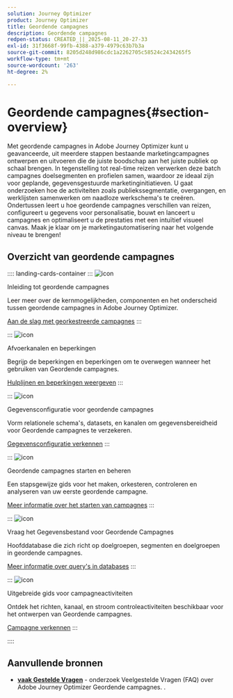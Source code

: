 ```yaml
---
solution: Journey Optimizer
product: Journey Optimizer
title: Geordende campagnes
description: Geordende campagnes
redpen-status: CREATED_||_2025-08-11_20-27-33
exl-id: 31f3668f-99fb-4388-a379-4979c63b7b3a
source-git-commit: 8205d248d986cdc1a2262705c58524c2434265f5
workflow-type: tm+mt
source-wordcount: '263'
ht-degree: 2%

---
```


# Geordende campagnes{#section-overview}

Met geordende campagnes in Adobe Journey Optimizer kunt u geavanceerde, uit meerdere stappen bestaande marketingcampagnes ontwerpen en uitvoeren die de juiste boodschap aan het juiste publiek op schaal brengen. In tegenstelling tot real-time reizen verwerken deze batch campagnes doelsegmenten en profielen samen, waardoor ze ideaal zijn voor geplande, gegevensgestuurde marketinginitiatieven. U gaat onderzoeken hoe de activiteiten zoals publiekssegmentatie, overgangen, en werklijsten samenwerken om naadloze werkschema&#39;s te creëren. Ondertussen leert u hoe geordende campagnes verschillen van reizen, configureert u gegevens voor personalisatie, bouwt en lanceert u campagnes en optimaliseert u de prestaties met een intuïtief visueel canvas. Maak je klaar om je marketingautomatisering naar het volgende niveau te brengen!

## Overzicht van geordende campagnes

:::: landing-cards-container
:::
![icon]( https://cdn.experienceleague.adobe.com/icons/book.svg)

Inleiding tot geordende campagnes

Leer meer over de kernmogelijkheden, componenten en het onderscheid tussen geordende campagnes in Adobe Journey Optimizer.

[Aan de slag met georkestreerde campagnes](../using/orchestrated/gs-orchestrated-campaigns.md)
:::

:::
![icon]( https://cdn.experienceleague.adobe.com/icons/shield-halved.svg)

Afvoerkanalen en beperkingen

Begrijp de beperkingen en beperkingen om te overwegen wanneer het gebruiken van Geordende campagnes.

[Hulplijnen en beperkingen weergeven](../using/orchestrated/guardrails.md)
:::

:::
![icon]( https://cdn.experienceleague.adobe.com/icons/gear.svg)

Gegevensconfiguratie voor geordende campagnes

Vorm relationele schema&#39;s, datasets, en kanalen om gegevensbereidheid voor Geordende campagnes te verzekeren.

[Gegevensconfiguratie verkennen](data-configuration-landing-page.md)
:::

:::
![icon]( https://cdn.experienceleague.adobe.com/icons/circle-play.svg)

Geordende campagnes starten en beheren

Een stapsgewijze gids voor het maken, orkesteren, controleren en analyseren van uw eerste geordende campagne.

[Meer informatie over het starten van campagnes](launch-landing-page.md)
:::

:::
![icon]( https://cdn.experienceleague.adobe.com/icons/code-branch.svg)

Vraag het Gegevensbestand voor Geordende Campagnes

Hoofddatabase die zich richt op doelgroepen, segmenten en doelgroepen in geordende campagnes.

[Meer informatie over query&#39;s in databases](query-database-landing-page.md)
:::

:::
![icon]( https://cdn.experienceleague.adobe.com/icons/puzzle-piece.svg)

Uitgebreide gids voor campagneactiviteiten

Ontdek het richten, kanaal, en stroom controleactiviteiten beschikbaar voor het ontwerpen van Geordende campagnes.

[Campagne verkennen](design-campaigns-landing-page.md)
:::

::::

## Aanvullende bronnen

- **[vaak Gestelde Vragen](../using/orchestrated/orchestrated-campaigns-faq.md)** - onderzoek Veelgestelde Vragen (FAQ) over Adobe Journey Optimizer Geordende campagnes.
.
